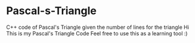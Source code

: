 # Pascal-s-Triangle
C++ code of Pascal's Triangle given the number of lines for the triangle 
Hi This is my Pascal's Triangle Code
Feel free to use this as a learning tool :)